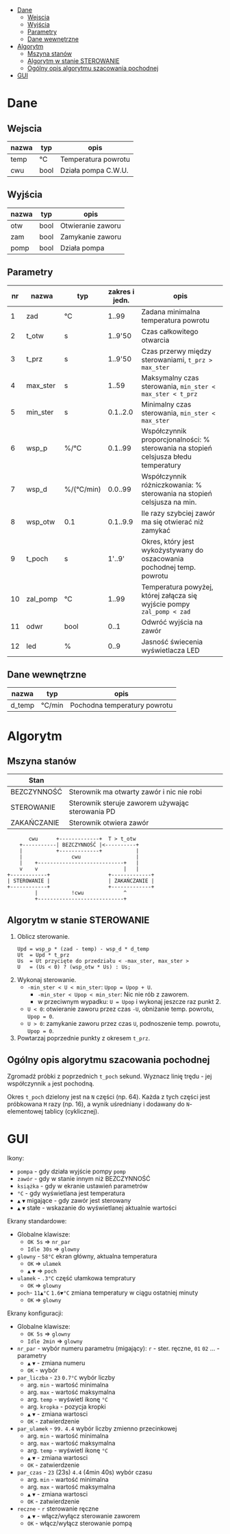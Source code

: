

- [Dane](#dane)
  - [Wejscia](#wejscia)
  - [Wyjścia](#wyj%c5%9bcia)
  - [Parametry](#parametry)
  - [Dane wewnętrzne](#dane-wewn%c4%99trzne)
- [Algorytm](#algorytm)
  - [Mszyna stanów](#mszyna-stan%c3%b3w)
  - [Algorytm w stanie STEROWANIE](#algorytm-w-stanie-sterowanie)
  - [Ogólny opis algorytmu szacowania pochodnej](#og%c3%b3lny-opis-algorytmu-szacowania-pochodnej)
- [GUI](#gui)

Dane
====

Wejscia
-------

nazwa | typ | opis
-|-|-
temp | °C | Temperatura powrotu
cwu | bool | Działa pompa C.W.U.

Wyjścia
-------

nazwa | typ | opis
-|-|-
otw | bool | Otwieranie zaworu
zam | bool | Zamykanie zaworu
pomp | bool | Działa pompa

Parametry
---------

nr | nazwa | typ | zakres i jedn. | opis
-|-|-|-|-
1|zad | °C | 1..99 | Zadana minimalna temperatura powrotu
2|t_otw | s | 1..9'50 | Czas całkowitego otwarcia
3|t_prz | s | 1..9'50 | Czas przerwy między sterowaniami, `t_prz > max_ster`
4|max_ster | s | 1..59 | Maksymalny czas sterowania, `min_ster < max_ster < t_prz`
5|min_ster | s | 0.1..2.0 | Minimalny czas sterowania, `min_ster < max_ster`
6|wsp_p | %/°C | 0.1..99 | Współczynnik proporcjonalności: % sterowania na stopień celsjusza błedu temperatury
7|wsp_d | %/(°C/min) | 0.0..99 | Współczynnik różniczkowania: % sterowania na stopień celsjusza na min.
8|wsp_otw | 0.1 | 0.1..9.9 | Ile razy szybciej zawór ma się otwierać niż zamykać
9|t_poch | s | 1'..9' | Okres, który jest wykożystywany do oszacowania pochodnej temp. powrotu
10|zal_pomp | °C | 1..99 | Temperatura powyżej, której załącza się wyjście pompy `zal_pomp < zad`
11|odwr | bool | 0..1 | Odwróć wyjścia na zawór
12|led | % | 0..9 | Jasność świecenia wyświetlacza LED


Dane wewnętrzne
---------------

nazwa | typ | opis
-|-|-
d_temp | °C/min | Pochodna temperatury powrotu


Algorytm
========

Mszyna stanów
-------------

Stan | |
-|-
BEZCZYNNOŚĆ | Sterownik ma otwarty zawór i nic nie robi
STEROWANIE | Sterownik steruje zaworem używając sterowania PD
ZAKAŃCZANIE | Sterownik otwiera zawór

```
       cwu      +-------------+  T > t_otw
    +-----------| BEZCZYNNOŚĆ |<----------+
    |           +-------------+           |
    |                cwu                  |
    |    +----------------------------+   |
    v    v                            |   |
+------------+                   +-------------+
| STEROWANIE |                   | ZAKAŃCZANIE |
+------------+                   +-------------+
         |           !cwu             ^
         +----------------------------+
```

Algorytm w stanie STEROWANIE
----------------------------

1. Oblicz sterowanie.
   ```
   Upd = wsp_p * (zad - temp) - wsp_d * d_temp
   Ut  = Upd * t_prz
   Us  = Ut przycięte do przedziału < -max_ster, max_ster >
   U   = (Us < 0) ? (wsp_otw * Us) : Us;
   ```
2. Wykonaj sterowanie.
   * `-min_ster < U < min_ster`: `Upop = Upop + U`.
     * `-min_ster < Upop < min_ster`: Nic nie rób z zaworem.
     * w przeciwnym wypadku: `U = Upop` i wykonaj jeszcze raz punkt 2.
   * `U < 0`: otwieranie zaworu przez czas `-U`, obniżanie temp. powrotu, `Upop = 0`.
   * `U > 0`: zamykanie zaworu przez czas `U`, podnoszenie temp. powrotu, `Upop = 0`.
3. Powtarzaj poprzednie punkty z okresem `t_prz`.


Ogólny opis algorytmu szacowania pochodnej
------------------------------------------

Zgromadź próbki z poprzednich `t_poch` sekund. Wyznacz linię trędu - jej współczynnik `a` jest pochodną.

Okres `t_poch` dzielony jest na `N` części (np. 64). Każda z tych części jest próbkowana `M` razy (np. 16), a wynik uśredniany i dodawany do `N`-elementowej tablicy (cyklicznej). 


GUI
===

Ikony:
* `pompa` - gdy działa wyjście pompy `pomp`
* `zawór` - gdy w stanie innym niż BEZCZYNNOŚĆ
* `książka` - gdy w ekranie ustawień parametrów
* `°C` - gdy wyświetlana jest temperatura
* `▲` `▼` migające - gdy zawór jest sterowany
* `▲` `▼` stałe - wskazanie do wyświetlanej aktualnie wartości

Ekrany standardowe:
* Globalne klawisze:
  * `OK 5s` => `nr_par`
  * `Idle 30s` => `glowny`
* `glowny` - `58°C` ekran główny, aktualna temperatura
  * `OK` => `ulamek`
  * `▲` `▼` => `poch`
* `ulamek` - `.3°C` część ułamkowa tempratury
  * `OK` => `glowny`
* `poch`- `11▲°C` `1.6▼°C` zmiana temperatury w ciągu ostatniej minuty
  * `OK` => `glowny`
  
Ekrany konfiguracji:
* Globalne klawisze:
  * `OK 5s` => `glowny`
  * `Idle 2min` => `glowny`
* `nr_par` - wybór numeru parametru (migający): `r` - ster. ręczne, `01` `02` ... - parametry
  * `▲` `▼` - zmiana numeru
  * `OK` - wybór
* `par_liczba` - `23` `0.7°C` wybór liczby
  * arg. `min` - wartość minimalna
  * arg. `max` - wartość maksymalna
  * arg. `temp` - wyświetl ikonę `°C`
  * arg. `kropka` - pozycja kropki
  * `▲` `▼` - zmiana wartosci
  * `OK` - zatwierdzenie
* `par_ulamek` - `99.` `4.4` wybór liczby zmienno przecinkowej
  * arg. `min` - wartość minimalna
  * arg. `max` - wartość maksymalna
  * arg. `temp` - wyświetl ikonę `°C`
  * `▲` `▼` - zmiana wartosci
  * `OK` - zatwierdzenie
* `par_czas` - `23` (23s) `4.4` (4min 40s) wybór czasu
  * arg. `min` - wartość minimalna
  * arg. `max` - wartość maksymalna
  * `▲` `▼` - zmiana wartosci
  * `OK` - zatwierdzenie
* `reczne` - `r`  sterowanie ręczne
  * `▲` `▼` - włącz/wyłącz sterowanie zaworem
  * `OK` - włącz/wyłącz sterowanie pompą
